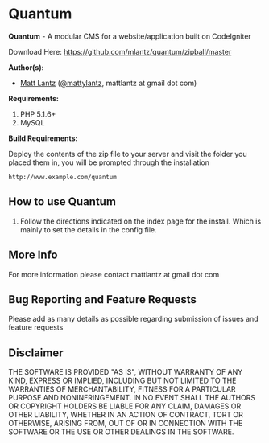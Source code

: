 # Quantum

**Quantum** - A modular CMS for a website/application built on CodeIgniter

Download Here: https://github.com/mlantz/quantum/zipball/master

**Author(s):**

* [Matt Lantz](https://github.com/mlantz) ([@mattylantz](http://twitter.com/mattylantz), mattlantz at gmail dot com)

**Requirements:**

1. PHP 5.1.6+
2. MySQL

**Build Requirements:**

Deploy the contents of the zip file to your server and visit the folder you placed them in, you will be prompted through the installation

    http://www.example.com/quantum

## How to use Quantum

1. Follow the directions indicated on the index page for the install. Which is mainly to set the details in the config file.

## More Info
For more information please contact mattlantz at gmail dot com

## Bug Reporting and Feature Requests

Please add as many details as possible regarding submission of issues and feature requests

## Disclaimer

THE SOFTWARE IS PROVIDED "AS IS", WITHOUT WARRANTY OF ANY KIND, EXPRESS OR IMPLIED, INCLUDING BUT NOT LIMITED TO THE WARRANTIES OF MERCHANTABILITY, FITNESS FOR A PARTICULAR PURPOSE AND NONINFRINGEMENT. IN NO EVENT SHALL THE AUTHORS OR COPYRIGHT HOLDERS BE LIABLE FOR ANY CLAIM, DAMAGES OR OTHER LIABILITY, WHETHER IN AN ACTION OF CONTRACT, TORT OR OTHERWISE, ARISING FROM, OUT OF OR IN CONNECTION WITH THE SOFTWARE OR THE USE OR OTHER DEALINGS IN THE SOFTWARE.